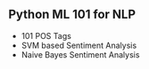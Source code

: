## Python ML 101 for NLP

- 101 POS Tags
- SVM based Sentiment Analysis
- Naive Bayes Sentiment Analysis
